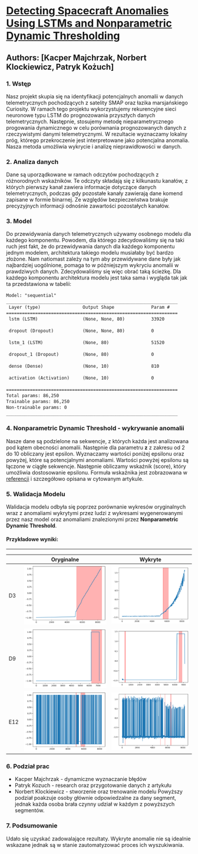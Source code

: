 # [Detecting Spacecraft Anomalies Using LSTMs and Nonparametric Dynamic Thresholding](https://arxiv.org/pdf/1802.04431.pdf)
## Authors: [Kacper Majchrzak, Norbert Klockiewicz, Patryk Kożuch]

### 1. Wstęp
Nasz projekt skupia się na identyfikacji potencjalnych anomalii w danych telemetrycznych pochodzących z satelity SMAP oraz łazika marsjańskiego Curiosity. W ramach tego projektu wykorzystujemy rekurencyjne sieci neuronowe typu LSTM do prognozowania przyszłych danych telemetrycznych. Następnie, stosujemy metodę nieparametrycznego progowania dynamicznego w celu porównania prognozowanych danych z rzeczywistymi danymi telemetrycznymi. W rezultacie wyznaczamy lokalny próg, którego przekroczenie jest interpretowane jako potencjalna anomalia. Nasza metoda umożliwia wykrycie i analizę nieprawidłowości w danych.

### 2. Analiza danych
Dane są uporządkowane w ramach odczytów pochodzących z różnorodnych wskaźników. Te odczyty składają się z kilkunastu kanałów, z których pierwszy kanał zawiera informacje dotyczące danych telemetrycznych, podczas gdy pozostałe kanały zawierają dane komend zapisane w formie binarnej. Ze względów bezpieczeństwa brakuje precyzyjnych informacji odnośnie zawartości pozostałych kanałów.

### 3. Model
Do przewidywania danych telemetrycznych używamy osobnego modelu dla każdego komponentu. Powodem, dla którego zdecydowaliśmy się na taki ruch jest fakt, że do przewidywania danych dla każdego komponentu jednym modelem, architektura takiego modelu musiałaby być bardzo złożone. Nam natiomast zależy na tym aby przewidywane dane były jak najbardziej uogólnione, pomaga to w późniejszym wykryciu anomalii w prawdziwych danych. Zdecydowaliśmy się więc obrać taką ścieżkę. Dla każdego komponentu architektura modelu jest taka sama i wygląda tak jak ta przedstawiona w tabelii:
```
Model: "sequential"
_________________________________________________________________
 Layer (type)                Output Shape              Param #   
=================================================================
 lstm (LSTM)                 (None, None, 80)          33920     
                                                                 
 dropout (Dropout)           (None, None, 80)          0         
                                                                 
 lstm_1 (LSTM)               (None, 80)                51520     
                                                                 
 dropout_1 (Dropout)         (None, 80)                0         
                                                                 
 dense (Dense)               (None, 10)                810       
                                                                 
 activation (Activation)     (None, 10)                0         
                                                                 
=================================================================
Total params: 86,250
Trainable params: 86,250
Non-trainable params: 0
_________________________________________________________________
```

### 4. Nonparametric Dynamic Threshold - wykrywanie anomalii
Nasze dane są podzielone na sekwencje, z których każda jest analizowana pod kątem obecności anomalii. Następnie dla parametru **z** z zakresu od 2 do 10 obliczany jest epsilon. Wyznaczamy wartości poniżej epsilonu oraz powyżej, które są potencjalnymi anomaliami. Wartości powyżej epsilonu są łączone w ciągłe sekwencje. Następnie obliczamy wskaźnik (score), który umożliwia dostosowanie epsilonu. Formuła wskaźnika jest zobrazowana w [referencji](https://arxiv.org/pdf/1802.04431.pdf) i szczegółowo opisana w cytowanym artykule.

### 5. Walidacja Modelu
Walidacja modelu odbyła się poprzez porównanie wykresów oryginalnych wraz z anomaliami wykrytymi przez ludzi z wykresami wygenerowanymi przez nasz model oraz anomaliami znalezionymi przez **Nonparametric Dynamic Threshold**.
#### Przykładowe wyniki:
---
|   |Oryginalne|Wykryte|
|---|---|---|
|D3|![Oryginalne D3](image.png)|![Wykryte D3](image-1.png)|
|D9|![Oryginalne D9](image-2.png)|![Wykryte D9](image-3.png)|
|E12|![Oryginalne E12](image-4.png)|![Wykryte E12](image-5.png)|

### 6. Podział prac
- Kacper Majchrzak - dynamiczne wyznaczanie błędów
- Patryk Kozuch - research oraz przygotowanie danych z artykułu
- Norbert Klockiewicz - stworzenie oraz trenowanie modelu
Powyższy podział poakzuje osoby głównie odpowiedzalne za dany segment, jednak każda osoba brała czynny udział w każdym z powyższych segmentów.

### 7. Podsumowanie
Udało się uzyskać zadowalające rezultaty. Wykryte anomalie nie są idealnie wskazane jednak są w stanie zautomatyzować proces ich wyszukiwania.
